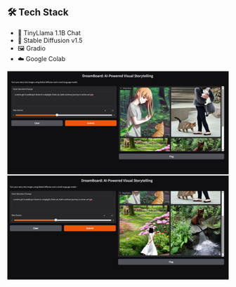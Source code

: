 ## 🛠️ Tech Stack

- 🧠 TinyLlama 1.1B Chat
- 🎨 Stable Diffusion v1.5
- 🖼️ Gradio
- ☁️ Google Colab


![Generated Images](./image/1.png)
![Generated Images](./image/2.png)


